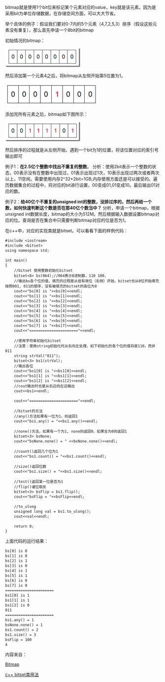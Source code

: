 bitmap就是使用1个bit位来标记某个元素对应的value，key就是该元素。因为是采用bit为单位存储数据，在存储空间方面，可以大大节省。

举个具体的例子：假设我们要对0-7内的5个元素（4,7,2,5,3）排序（假设这些元素没有重复），那么首先申请一个8bit的bitmap

初始情况的bitmap：

![](img/bitmap_init.gif)

然后添加第一个元素4之后，将bitmap从左侧开始第5位置为1。

![](img/bitmap_add_4.gif)

添加完所有元素之后，bitmap如下图所示：

![](img/bitmap_add_all.gif)

然后排序的过程就是从左侧开始，遇到一个bit为1的位置，将该位置对应的索引号输出即可

例子1：**在2.5亿个整数中找出不重复的整数**。
分析：使用2bit表示一个整数的状态，00表示没有在整数中出现过，01表示出现过1次，10表示出现过两次或者两次以上，11空闲。需要使用内存2^32*2bit=1GB,内存使用方面还是可以接受的。遍历数据集合的过程中，将对应的bit进行设置，00变成01,01变成10。最后输出01对应的数。

例子2：**给40亿个不重复的unsigned int的整数，没排过序的，然后再给一个数，如何快速判断这个数是否在那40亿个数当中？**
分析，申请一个bitmap，根据unsigned int数据长度，bitmap的大小为512M。然后根据输入数据设置bitmap对应的位。查询是否在集合中只需要判断bitmap对应的位是否为1。

在c++中，对应的实现类就是bitset。可以看看下面的样例代码：

```
#include <iostream>
#include <bitset>
using namespace std;

int main()
{
    //bitset 使用整数初始化bitset
    bitset<8> bs(064);//064表示8进制数，110 100，
    //输出bs各个位的值，填充的过程是从低有效位（右侧）开始，bitset也从0位开始填充按照001, 011的顺序，没有被填充的bitset的高位为0
    cout<<"bs[0] is "<<bs[0]<<endl;
    cout<<"bs[1] is "<<bs[1]<<endl;
    cout<<"bs[2] is "<<bs[2]<<endl;
    cout<<"bs[3] is "<<bs[3]<<endl;
    cout<<"bs[4] is "<<bs[4]<<endl;
    cout<<"bs[5] is "<<bs[5]<<endl;
    cout<<"bs[6] is "<<bs[6]<<endl;
    cout<<"bs[7] is "<<bs[7]<<endl;
    cout<<"======================"<<endl;

    //使用字符串初始化bitset
    //注意：使用string初始化时从右向左处理，如下初始化的各个位的值将是110，而非011
    string strVal("011");
    bitset<3> bs1(strVal);
    //输出各位
    cout<<"bs1[0] is "<<bs1[0]<<endl;
    cout<<"bs1[1] is "<<bs1[1]<<endl;
    cout<<"bs1[2] is "<<bs1[2]<<endl;
    //cout输出时也是从右边向左边输出
    cout<<bs1<<endl;

    cout<<"======================"<<endl;

    //bitset的方法
    //any()方法如果有一位为1，则返回1
    cout<<"bs1.any() = "<<bs1.any()<<endl;

    //none()方法，如果有一个为1, none则返回0，如果全为0则返回1
    bitset<3> bsNone;
    cout<<"bsNone.none() = " <<bsNone.none()<<endl;

    //count()返回几个位为1
    cout<<"bs1.count() = "<<bs1.count()<<endl;

    //size()返回位数
    cout<<"bs1.size() = "<<bs1.size()<<endl;

    //test()返回某一位是否为1
    //flip()诸位取反
    bitset<3> bsFlip = bs1.flip();
    cout<<"bsFlip = "<<bsFlip<<endl;

    //to_ulong
    unsigned long val = bs1.to_ulong();
    cout<<val<<endl;
    
    return 0;
}

```
上面代码的运行结果：
```
bs[0] is 0
bs[1] is 0
bs[2] is 1
bs[3] is 0
bs[4] is 1
bs[5] is 1
bs[6] is 0
bs[7] is 0
======================
bs1[0] is 1
bs1[1] is 1
bs1[2] is 0
011
======================
bs1.any() = 1
bsNone.none() = 1
bs1.count() = 2
bs1.size() = 3
bsFlip = 100
4

```

内容来自：

[Bitmap](https://www.kancloud.cn/kancloud/the-art-of-programming/41618)

[c++ bitset类用法](https://blog.csdn.net/qll125596718/article/details/6901935)